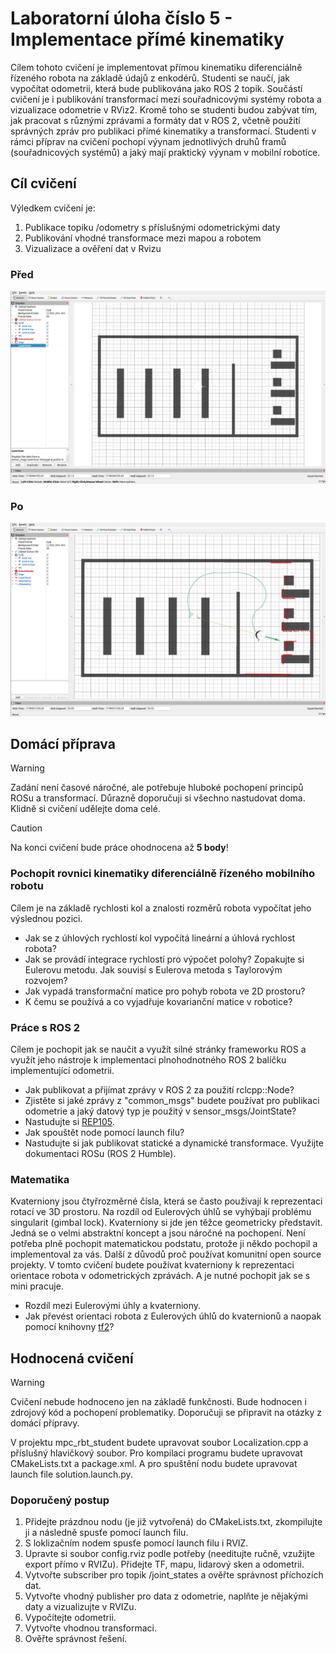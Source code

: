 # Laboratorní úloha číslo 5 - Implementace přímé kinematiky
Cílem tohoto cvičení je implementovat přímou kinematiku diferenciálně řízeného robota na základě údajů z enkodérů. Studenti se naučí, jak vypočítat odometrii, která bude publikována jako ROS 2 topik. Součástí cvičení je i publikování transformací mezi souřadnicovými systémy robota a vizualizace odometrie v RViz2. Kromě toho se studenti budou zabývat tím, jak pracovat s různými zprávami a formáty dat v ROS 2, včetně použití správných zpráv pro publikaci přímé kinematiky a transformací. Studenti v rámci příprav na cvičení pochopí výynam jednotlivých druhů framů (souřadnicových systémů) a jaký mají praktický výynam v mobilní robotice. 

## Cíl cvičení 
Výledkem cvičení je:
  1) Publikace topiku /odometry s příslušnými odometrickými daty
  2) Publikování vhodné transformace mezi mapou a robotem
  3) Vizualizace a ověření dat v Rvizu

### Před
![BeforeLocalization](.fig/before.png)

### Po
![AfterLocalization](.fig/after.png)

## Domácí příprava

> [!WARNING]  
> Zadání není časové náročné, ale potřebuje hluboké pochopení principů ROSu a transformací. Důrazně doporučuji si všechno nastudovat doma. Klidně si cvičení udělejte doma celé. 

> [!CAUTION]
> Na konci cvičení bude práce ohodnocena až **5 body**!

### Pochopit rovnici kinematiky diferenciálně řízeného mobilního robotu
Cílem je na základě rychlosti kol a znalosti rozměrů robota vypočítat jeho výslednou pozici.

- Jak se z úhlových rychlostí kol vypočítá lineární a úhlová rychlost robota?
- Jak se provádí integrace rychlostí pro výpočet polohy? Zopakujte si Eulerovu metodu. Jak souvisí s Eulerova metoda s Taylorovým rozvojem?
- Jak vypadá transformační matice pro pohyb robota ve 2D prostoru?
- K čemu se používá a co vyjadřuje kovarianční matice v robotice?

### Práce s ROS 2
Cílem je pochopit jak se naučit a využít silné stránky frameworku ROS a využít jeho nástroje k implementaci plnohodnotného ROS 2 balíčku implementující odometrii.
- Jak publikovat a přijímat zprávy v ROS 2 za použití rclcpp::Node?
- Zjistěte si jaké zprávy z "common\_msgs" budete používat pro publikaci odometrie a jaký datový typ je použitý v sensor\_msgs/JointState?
- Nastudujte si [REP105](https://www.ros.org/reps/rep-0105.html).
- Jak spouštět node pomocí launch filu?
- Nastudujte si jak publikovat statické a dynamické transformace. Využijte dokumentaci ROSu (ROS 2 Humble). 

### Matematika
Kvaterniony jsou čtyřrozměrné čísla, která se často používají k reprezentaci rotací ve 3D prostoru. Na rozdíl od Eulerových úhlů se vyhýbají problému singularit (gimbal lock). Kvaterniony si jde jen těžce geometricky představit. Jedná se o velmi abstraktní koncept a jsou náročné na pochopení. Není potřeba plně pochopit matematickou podstatu, protože ji někdo pochopil a implementoval za vás. Další z důvodů proč používat komunitní open source projekty. V tomto cvičení budete používat kvaterniony k reprezentaci orientace robota v odometrických zprávách. A je nutné pochopit jak se s mini pracuje.

- Rozdíl mezi Eulerovými úhly a kvaterniony.
- Jak převést orientaci robota z Eulerových úhlů do kvaternionů a naopak pomocí knihovny [tf2](http://docs.ros.org/en/noetic/api/tf2/html/index.html)?


## Hodnocená cvičení
> [!WARNING]  
> Cvičení nebude hodnoceno jen na základě funkčnosti. Bude hodnocen i zdrojový kód a pochopení problematiky. Doporučuji se připravit na otázky z domácí přípravy. 

V projektu mpc\_rbt\_student budete upravovat soubor Localization.cpp a příslušný hlavičkový soubor. Pro kompilaci programu budete upravovat CMakeLists.txt a package.xml. A pro spuštění nodu budete upravovat launch file solution.launch.py. 

### Doporučený postup
1) Přidejte prázdnou nodu (je již vytvořená) do CMakeLists.txt, zkompilujte ji a následně spusťe pomocí launch filu.
2) S loklizačním nodem spusťe pomocí launch filu i RVIZ.
3) Upravte si soubor config.rviz podle potřeby (needitujte ručně, vzužijte export přímo v RVIZu). Přidejte TF, mapu, lidarový sken a odometrii.
2) Vytvořte subscriber pro topik /joint\_states a ověřte správnost příchozích dat.
3) Vytvořte vhodný publisher pro data z odometrie, naplňte je nějakými daty a vizualizujte v RVIZu. 
4) Vypočítejte odometrii.
5) Vytvořte vhodnou transformaci.
6) Ověřte správnost řešení.
